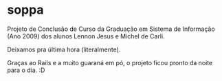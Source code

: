 # soppa

Projeto de Conclusão de Curso da Graduação em Sistema de Informação (Ano 2009) dos alunos Lennon Jesus e Michel de Carli.

Deixamos pra última hora (literalmente).

Graças ao Rails e a muito guaraná em pó, o projeto ficou pronto da noite para o dia. :D
